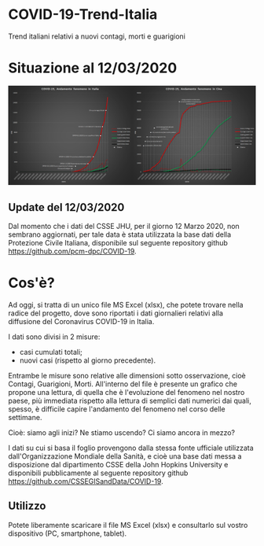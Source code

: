 # COVID-19-Trend-Italia
Trend italiani relativi a nuovi contagi, morti e guarigioni

# Situazione al 12/03/2020
![Situazione aggiornata al 12/03/2020](/plot/2020.03.12.png)

## Update del 12/03/2020
Dal momento che i dati del CSSE JHU, per il giorno 12 Marzo 2020, non sembrano aggiornati, per tale data è stata utilizzata la base dati della Protezione Civile Italiana, disponibile sul seguente repository github https://github.com/pcm-dpc/COVID-19.

# Cos'è?
Ad oggi, si tratta di un unico file MS Excel (xlsx), che potete trovare nella radice del progetto, dove sono riportati i dati giornalieri relativi alla diffusione del Coronavirus COVID-19 in Italia.

I dati sono divisi in 2 misure:<br/>
- casi cumulati totali;<br/>
- nuovi casi (rispetto al giorno precedente).<br/>

Entrambe le misure sono relative alle dimensioni sotto osservazione, cioè Contagi, Guarigioni, Morti.
All'interno del file è presente un grafico che propone una lettura, di quella che è l'evoluzione del fenomeno nel nostro paese, più immediata rispetto alla lettura di semplici dati numerici dai quali, spesso, è difficile capire l'andamento del fenomeno nel corso delle settimane.

Cioè: siamo agli inizi? Ne stiamo uscendo? Ci siamo ancora in mezzo?

I dati su cui si basa il foglio provengono dalla stessa fonte ufficiale utilizzata dall'Organizzazione Mondiale della Sanità, e cioè una base dati messa a disposizione dal dipartimento CSSE della John Hopkins University e disponibili pubblicamente al seguente repository github https://github.com/CSSEGISandData/COVID-19.

## Utilizzo
Potete liberamente scaricare il file MS Excel (xlsx) e consultarlo sul vostro dispositivo (PC, smartphone, tablet).
